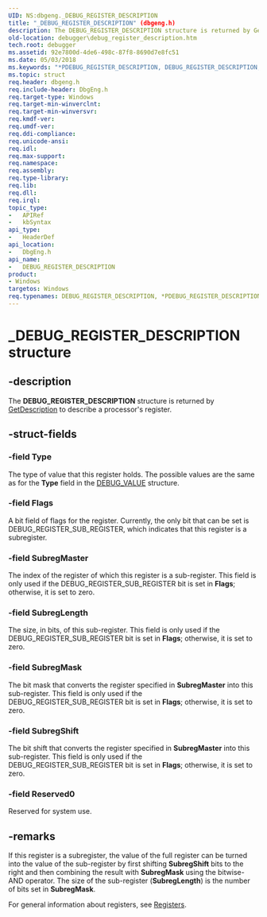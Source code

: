```yaml
---
UID: NS:dbgeng._DEBUG_REGISTER_DESCRIPTION
title: "_DEBUG_REGISTER_DESCRIPTION" (dbgeng.h)
description: The DEBUG_REGISTER_DESCRIPTION structure is returned by GetDescription to describe a processor's register.
old-location: debugger\debug_register_description.htm
tech.root: debugger
ms.assetid: 92e7800d-4de6-498c-87f8-8690d7e8fc51
ms.date: 05/03/2018
ms.keywords: "*PDEBUG_REGISTER_DESCRIPTION, DEBUG_REGISTER_DESCRIPTION, DEBUG_REGISTER_DESCRIPTION structure [Windows Debugging], PDEBUG_REGISTER_DESCRIPTION, PDEBUG_REGISTER_DESCRIPTION structure pointer [Windows Debugging], Structures_a7dd005e-3383-4c58-8b01-fe2127d6bc20.xml, _DEBUG_REGISTER_DESCRIPTION, dbgeng/DEBUG_REGISTER_DESCRIPTION, dbgeng/PDEBUG_REGISTER_DESCRIPTION, debugger.debug_register_description"
ms.topic: struct
req.header: dbgeng.h
req.include-header: DbgEng.h
req.target-type: Windows
req.target-min-winverclnt: 
req.target-min-winversvr: 
req.kmdf-ver: 
req.umdf-ver: 
req.ddi-compliance: 
req.unicode-ansi: 
req.idl: 
req.max-support: 
req.namespace: 
req.assembly: 
req.type-library: 
req.lib: 
req.dll: 
req.irql: 
topic_type:
-	APIRef
-	kbSyntax
api_type:
-	HeaderDef
api_location:
-	DbgEng.h
api_name:
-	DEBUG_REGISTER_DESCRIPTION
product:
- Windows
targetos: Windows
req.typenames: DEBUG_REGISTER_DESCRIPTION, *PDEBUG_REGISTER_DESCRIPTION
---
```


# _DEBUG_REGISTER_DESCRIPTION structure


## -description


The <b>DEBUG_REGISTER_DESCRIPTION</b> structure is returned by <a href="https://msdn.microsoft.com/library/windows/hardware/ff546575">GetDescription</a> to describe a processor's register.


## -struct-fields




### -field Type

The type of value that this register holds.  The possible values are the same as for the <b>Type</b> field in the <a href="https://msdn.microsoft.com/library/windows/hardware/ff541719">DEBUG_VALUE</a> structure.


### -field Flags

A bit field of flags for the register.  Currently, the only bit that can be set is DEBUG_REGISTER_SUB_REGISTER, which indicates that this register is a subregister.


### -field SubregMaster

The index of the register of which this register is a sub-register.  This field is only used if the DEBUG_REGISTER_SUB_REGISTER bit is set in <b>Flags</b>; otherwise, it is set to zero.


### -field SubregLength

The size, in bits, of this sub-register.  This field is only used if the DEBUG_REGISTER_SUB_REGISTER bit is set in <b>Flags</b>; otherwise, it is set to zero.


### -field SubregMask

The bit mask that converts the register specified in <b>SubregMaster</b> into this sub-register.  This field is only used if the DEBUG_REGISTER_SUB_REGISTER bit is set in <b>Flags</b>; otherwise, it is set to zero.


### -field SubregShift

The bit shift that converts the register specified in <b>SubregMaster</b> into this sub-register.  This field is only used if the DEBUG_REGISTER_SUB_REGISTER bit is set in <b>Flags</b>; otherwise, it is set to zero.


### -field Reserved0

Reserved for system use.


## -remarks



If this register is a subregister, the value of the full register can be turned into the value of the sub-register by first shifting <b>SubregShift</b> bits to the right and then combining the result with <b>SubregMask</b> using the bitwise-AND operator.  The size of the sub-register (<b>SubregLength</b>) is the number of bits set in <b>SubregMask</b>.

For general information about registers, see <a href="https://msdn.microsoft.com/library/windows/hardware/ff554369">Registers</a>.



